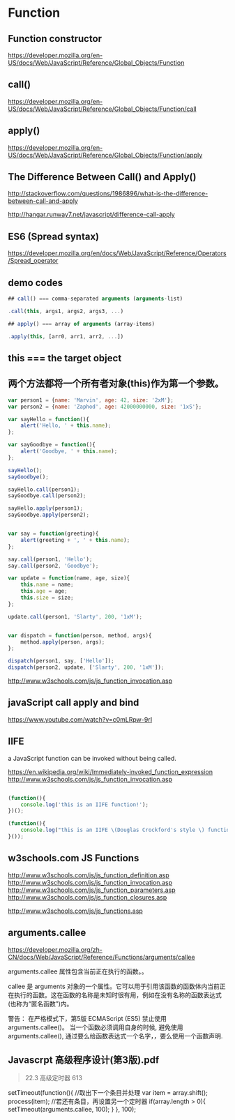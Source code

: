 # Function  

## Function constructor  

https://developer.mozilla.org/en-US/docs/Web/JavaScript/Reference/Global_Objects/Function  


## call()  

https://developer.mozilla.org/en-US/docs/Web/JavaScript/Reference/Global_Objects/Function/call  


## apply()  

https://developer.mozilla.org/en-US/docs/Web/JavaScript/Reference/Global_Objects/Function/apply  


## The Difference Between Call() and Apply()  

http://stackoverflow.com/questions/1986896/what-is-the-difference-between-call-and-apply  

http://hangar.runway7.net/javascript/difference-call-apply  

## ES6 (Spread syntax)  

https://developer.mozilla.org/en/docs/Web/JavaScript/Reference/Operators/Spread_operator  


## demo codes  

```js
## call() === comma-separated arguments (arguments-list)  

.call(this, args1, args2, args3, ...)

## apply() === array of arguments (array-items)  

.apply(this, [arr0, arr1, arr2, ...])

``` 

## this === the target object  

## 两个方法都将一个所有者对象(this)作为第一个参数。  


```js
var person1 = {name: 'Marvin', age: 42, size: '2xM'};
var person2 = {name: 'Zaphod', age: 42000000000, size: '1xS'};

var sayHello = function(){
    alert('Hello, ' + this.name);
};

var sayGoodbye = function(){
    alert('Goodbye, ' + this.name);
};

sayHello();
sayGoodbye();

sayHello.call(person1);
sayGoodbye.call(person2);

sayHello.apply(person1);
sayGoodbye.apply(person2);


var say = function(greeting){
    alert(greeting + ', ' + this.name);
};

say.call(person1, 'Hello');
say.call(person2, 'Goodbye');

var update = function(name, age, size){
    this.name = name;
    this.age = age;
    this.size = size;
};

update.call(person1, 'Slarty', 200, '1xM');


var dispatch = function(person, method, args){
    method.apply(person, args);
};

dispatch(person1, say, ['Hello']);
dispatch(person2, update, ['Slarty', 200, '1xM']);

``` 


http://www.w3schools.com/js/js_function_invocation.asp  



## javaScript call apply and bind  


https://www.youtube.com/watch?v=c0mLRpw-9rI  



## IIFE 

a JavaScript function can be invoked without being called.  

https://en.wikipedia.org/wiki/Immediately-invoked_function_expression  
http://www.w3schools.com/js/js_function_invocation.asp  

```js

(function(){
    console.log('this is an IIFE function!');
})();

(function(){
    console.log("this is an IIFE \(Douglas Crockford's style \) function!");
}());

``` 

## w3schools.com JS Functions

http://www.w3schools.com/js/js_function_definition.asp  
http://www.w3schools.com/js/js_function_invocation.asp  
http://www.w3schools.com/js/js_function_parameters.asp  
http://www.w3schools.com/js/js_function_closures.asp  

http://www.w3schools.com/js/js_functions.asp  






## arguments.callee


https://developer.mozilla.org/zh-CN/docs/Web/JavaScript/Reference/Functions/arguments/callee


arguments.callee 属性包含当前正在执行的函数。。

callee 是 arguments 对象的一个属性。它可以用于引用该函数的函数体内当前正在执行的函数。这在函数的名称是未知时很有用，例如在没有名称的函数表达式 (也称为“匿名函数”)内。

警告：
在严格模式下，第5版 ECMAScript (ES5) 禁止使用 arguments.callee()。
当一个函数必须调用自身的时候, 避免使用 arguments.callee(), 通过要么给函数表达式一个名字，，要么使用一个函数声明.


## Javascrpt 高级程序设计(第3版).pdf

> 22.3 高级定时器 613  

setTimeout(function(){
    //取出下一个条目并处理
    var item = array.shift();
    process(item);
    //若还有条目，再设置另一个定时器
    if(array.length > 0){
        setTimeout(arguments.callee, 100);
    }
}, 100);








